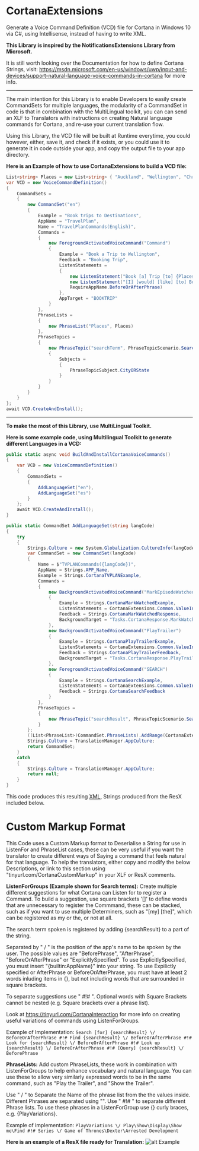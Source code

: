 # CortanaExtensions
Generate a Voice Command Definition (VCD) file for Cortana in Windows 10 via C#, using Intellisense, instead of having to write XML.

**This Library is inspired by the NotificationsExtensions Library from Microsoft.**

It is still worth looking over the Documentation for how to define Cortana Strings, visit: https://msdn.microsoft.com/en-us/windows/uwp/input-and-devices/support-natural-language-voice-commands-in-cortana for more info.

---

The main intention for this Library is to enable Developers to easily create CommandSets for multiple languages, the modularity of a CommandSet in code is that in combination with the MultiLingual toolkit, you can can send an XLF to Translators with instructions on creating Natural language commands for Cortana, and re-use your current translation flow.

Using this Library, the VCD file will be built at Runtime everytime, you could however, either, save it, and check if it exists, or you could use it to generate it in code outside your app, and copy the output file to your app directory.

**Here is an Example of how to use CortanaExtensions to build a VCD file:**
```C#
List<string> Places = new List<string> { "Auckland", "Wellington", "Christchurch" };
var VCD = new VoiceCommandDefinition()
{
	CommandSets =
	{
		new CommandSet("en")
		{
			Example = "Book trips to Destinations",
			AppName = "TravelPlan",
			Name = "TravelPlanCommands(English)",
			Commands =
			{
				new ForegroundActivatedVoiceCommand("Command")
				{
					Example = "Book a Trip to Wellington",
					Feedback = "Booking Trip",
					ListenStatements =
					{
						new ListenStatement("Book [a] Trip [to] {Places}", RequireAppName.BeforeOrAfterPhrase),
						new ListenStatement("[I] [would] [like] [to] Book [a] [my] [Holiday] [Trip] to {searchTerm}",
						RequireAppName.BeforeOrAfterPhrase)
					},
					AppTarget = "BOOKTRIP"
				}
			},
			PhraseLists =
			{
				new PhraseList("Places", Places)
			},
			PhraseTopics =
			{
				new PhraseTopic("searchTerm", PhraseTopicScenario.Search)
				{
					Subjects =
					{
						PhraseTopicSubject.CityORState
					}
				}
			}
		}
	}
};
await VCD.CreateAndInstall();
```
---

**To make the most of this Library, use MultiLingual Toolkit.**

**Here is some example code, using Multilingual Toolkit to generate different Languages in a VCD:**
```C#
public static async void BuildAndInstallCortanaVoiceCommands()
{
	var VCD = new VoiceCommandDefinition()
	{
		CommandSets =
		{
			AddLanguageSet("en"),
			AddLanguageSet("es")
		}
	};
	await VCD.CreateAndInstall();
}

public static CommandSet AddLanguageSet(string langCode)
{
	try
	{
		Strings.Culture = new System.Globalization.CultureInfo(langCode);
		var CommandSet = new CommandSet(langCode)
		{
			Name = $"TVPLANCommands({langCode})",
			AppName = Strings.APP_Name,
			Example = Strings.CortanaTVPLANExample,
			Commands =
			{
				new BackgroundActivatedVoiceCommand("MarkEpisodeWatched")
				{
					Example = Strings.CortanaMarkWatchedExample,
					ListenStatements = CortanaExtensions.Common.ValueInterpreter.DeserialiseListenStatement(Strings.CortanaMarkWatchedListenForGroups),
					Feedback = Strings.CortanaMarkWatchedResponse,
					BackgroundTarget = "Tasks.CortanaResponse.MarkWatched"
				},
				new BackgroundActivatedVoiceCommand("PlayTrailer")
				{
					Example = Strings.CortanaPlayTrailerExample,
					ListenStatements = CortanaExtensions.Common.ValueInterpreter.DeserialiseListenStatement(Strings.CortanaPlayTrailerListenForGroups),
					Feedback = Strings.CortanaPlayTrailerFeedback,
					BackgroundTarget = "Tasks.CortanaResponse.PlayTrailer"
				},
				new ForegroundActivatedVoiceCommand("SEARCH")
				{
					Example = Strings.CortanaSearchExample,
					ListenStatements = CortanaExtensions.Common.ValueInterpreter.DeserialiseListenStatement(Strings.CortanaSearchListenForGroups),
					Feedback = Strings.CortanaSearchFeedback
				}
			},
			PhraseTopics =
			{
				new PhraseTopic("searchResult", PhraseTopicScenario.Search)
			}
		};
		((List<PhraseList>)CommandSet.PhraseLists).AddRange(CortanaExtensions.Common.ValueInterpreter.DeserialisePhraseList(Strings.CortanaPhraseLists));
		Strings.Culture = TranslationManager.AppCulture;
		return CommandSet;
	}
	catch
	{
		Strings.Culture = TranslationManager.AppCulture;
		return null;
	}
}
```

This code produces this resulting [XML](http://puu.sh/pjTyT/d026cf7090.PNG), Strings produced from the ResX included below.

Custom Markup Format
=======

This Code uses a Custom Markup format to Deserialise a String for use in ListenFor and PhraseList cases, these can be very useful if you want the translator to create different ways of Saying a command that feels natural for that language. To help the translators, either copy and modify the below Descriptions, or link to this section using "tinyurl.com/CortanaCustomMarkup" in your XLF or ResX comments.

**ListenForGroups (Example shown for Search terms):**
Create multiple different suggestions for what Cortana can Listen for to register a Command. 
To build a suggestion, use square brackets '[]' to define words that are unnecessary to register the Commmand, these can be stacked, such as if you want to use multiple Determiners, such as "[my] [the]", which can be registered as my or the, or not at all. 

The search term spoken is registered by adding {searchResult} to a part of the string. 

Separated by " \/ " is the position of the app's name to be spoken by the user. The possible values are "BeforePhrase", "AfterPhrase", "BeforeOrAfterPhrase" or "ExplicitlySpecified". To use ExplicitlySpecified, you must insert "{builtin:AppName}" into your string. To use Expilictly specified or AfterPhrase or BeforeOrAfterPhrase, you must have at least 2 words inluding items in {}, but not including words that are surrounded in square brackets. 

To separate suggestions use " #!# ". Optional words with Square Brackets cannot be nested (e.g. Square brackets over a phrase list). 

Look at https://tinyurl.com/CortanaInteraction for more info on creating useful variations of commands using ListenForGroups.

Example of Implementation:
`Search [for] {searchResult} \/ BeforeOrAfterPhrase #!# Find {searchResult} \/ BeforeOrAfterPhrase #!# Look for {searchResult} \/ BeforeOrAfterPhrase #!# Look up {searchResult} \/ BeforeOrAfterPhrase #!# [Query] {searchResult} \/ BeforePhrase`

**PhraseLists:**
Add custom PhraseLists, these work in combination with ListenForGroups to help enhance vocabulary and natural language. You can use these to allow very similarly expressed words to be in the same command, such as "Play the Trailer", and "Show the Trailer". 

Use " \/ " to Separate the Name of the phrase list from the the values inside. Different Phrases are separated using "\". Use " #!# " to separate different Phrase lists. To use these phrases in a ListenForGroup use {} curly braces, e.g. {PlayVariations}.

Example of implementation: 
`PlayVariations \/ Play\Show\Display\Show me\Find #!# Series \/ Game of Thrones\Dexter\Arrested Development`

**Here is an example of a ResX file ready for Translation:**
![alt Example](http://puu.sh/pjRVb/f7acae2fac.PNG)
